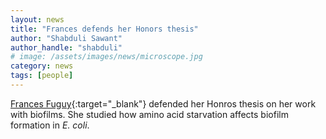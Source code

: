 ```yaml
---
layout: news
title: "Frances defends her Honors thesis"
author: "Shabduli Sawant"
author_handle: "shabduli"
# image: /assets/images/news/microscope.jpg
category: news
tags: [people]
---
```


[Frances Fuguy](/team/member/frances-fuguy){:target="\_blank"} defended her Honros thesis on her work with biofilms. She studied how amino acid starvation affects biofilm formation in _E. coli_.
